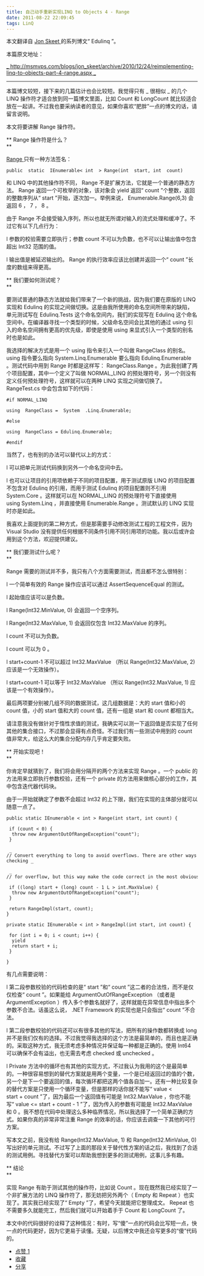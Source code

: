 ```yaml
---
title: 自己动手重新实现LINQ to Objects 4 - Range
date: 2011-08-22 22:09:45
tags: LinQ
---
```

本文翻译自  [ Jon Skeet  ](http://stackoverflow.com/users/22656/jon-skeet) 的系列博文“
Edulinq  ”。

本篇原文地址：

[ _ http://msmvps.com/blogs/jon_skeet/archive/2010/12/24/reimplementing-linq-to-objects-part-4-range.aspx _](http://msmvps.com/blogs/jon_skeet/archive/2010/12/24/reimplementing-linq-to-objects-part-4-range.aspx)

** **

本篇博文较短，接下来的几篇估计也会比较短。我觉得只有  _ 很相似 _ 的几个  LINQ  操作符才适合放到同一篇博文里面，比如  Count  和
LongCount  就比较适合放在一起讲。不过我也要采纳读者的意见，如果你喜欢“肥胖”一点的博文的话，请留言说明。

本文将要讲解  Range  操作符。  

** Range  操作符是什么？   
**

[ Range  ](http://msdn.microsoft.com/en-us/library/system.linq.enumerable.range.aspx) 只有一种方法签名：

```
public  static  IEnumerable< int  > Range(int  start, int  count)
```

和  LINQ  中的其他操作符不同，  Range  不是扩展方法，它就是一个普通的静态方法。  Range  返回一个可枚举的对象，该对象会
yield  返回“  count  ”个整数，返回的整数序列从“  start  ”开始，逐次加一。举例来说，
Enumerable.Range(6,3)  会返回  6  ，  7  ，  8  。

由于  Range  不会接受输入序列，所以也就无所谓对输入的流式处理和缓冲了。不过它有以下几点行为：  

l  参数的校验需要立即执行；参数  count  不可以为负数，也不可以让输出值中包含超出  Int32  范围的值。

l  输出值是被延迟输出的。  Range  的执行效率应该比创建并返回一个“  count  ”长度的数组来得更高。  

** 我们要如何测试呢？   
**

要测试普通的静态方法就给我们带来了一个新的挑战，因为我们要在原版的  LINQ  实现和  Edulinq
的实现之间做切换。这是由我所使用的命名空间所带来的缺陷，单元测试写在  Edulinq.Tests  这个命名空间内，我们的实现写在  Edulinq
这个命名空间中。在编译器寻找一个类型的时候，父级命名空间会比其他的通过  using  引入的命名空间拥有更高的优先级，即使是使用  using
来显式引入一个类型的别名时也是如此。

我选择的解决方式是用一个  using  指令来引入一个叫做  RangeClass  的别名。  using  指令要么指向
System.Linq.Enumerable  要么指向  Edulinq.Enumerable  。测试代码中用到  Range  时都是这样写：
RangeClass.Range  。为此我创建了两个项目配置，其中一个定义了叫做  NORMAL_LINQ
的预处理符号，另一个则没有定义任何预处理符号，这样就可以在两种  LINQ  实现之间做切换了。  RangeTest.cs  中会包含如下的代码：  

```
#if NORMAL_LINQ

using  RangeClass =  System  .Linq.Enumerable;

#else

using  RangeClass = Edulinq.Enumerable;

#endif  
```

当然了，也有别的办法可以替代以上的方式：  

l  可以把单元测试代码换到另外一个命名空间中去。

l  也可以让项目的引用项依赖于不同的项目配置，用于测试原版  LINQ  的项目配置不包含对  Edulinq  的引用，而用于测试  Edulinq
的项目配置则不引用  System.Core  。这样就可以在  NORMAL_LINQ  的预处理符号下直接使用  using System.Linq
，并直接使用  Enumerable.Range  。测试默认的  LINQ  实现时亦是如此。  

我喜欢上面提到的第二种方式，但是那需要手动修改测试工程的工程文件，因为  Visual Studio
没有提供任何根据不同条件引用不同引用项的功能。我以后或许会用到这个方法，欢迎提供建议。  

** 我们要测试什么呢？   
**

Range  需要的测试并不多，我只有八个方面需要测试，而且都不怎么很特别：  

l  一个简单有效的  Range  操作应该可以通过  AssertSequenceEqual  的测试。

l  起始值应该可以是负数。

l  Range(Int32.MinValue, 0)  会返回一个空序列。

l  Range(Int32.MaxValue, 1)  会返回仅包含  Int32.MaxValue  的序列。

l  count  不可以为负数。

l  count  可以为  0  。

l  start+count-1  不可以超过  Int32.MaxValue  （所以  Range(Int32.MaxValue, 2)
应该是一个无效操作）。

l  start+count-1  可以等于  Int32.MaxValue  （所以  Range(Int32.MaxValue, 1)
应该是一个有效操作）。  

最后两项要分别被几组不同的数据测试，这几组数据是：大的  start  值和小的  count  值，小的  start  值和大的  count
值，还有一组是  start  和  count  都相当大。

请注意我没有做针对于惰性求值的测试，我确实可以测一下返回值是否实现了任何其他的集合接口，不过那会显得有点奇怪。不过我们有一些测试中用到的  count
值非常大，给这么大的集合分配内存几乎肯定要失败。  

** 开始实现吧！   
**

你肯定早就猜到了，我们将会用分隔开的两个方法来实现  Range  。一个  public  的方法用来立即执行参数校验，还有一个  private
的方法用来做核心部分的工作，其中包含迭代器代码块。

由于一开始就确定了参数不会超过  Int32  的上下限，我们在实现的主体部分就可以随意一点了。  

```
public static IEnumerable < int > Range(int start, int count) {

 if (count < 0) {
  throw new ArgumentOutOfRangeException("count");
 }

 _ // Convert everything to long to avoid overflows. There are other ways of checking _

 _ // for overflow, but this way make the code correct in the most obvious way._

 if ((long) start + (long) count - 1 L > int.MaxValue) {
  throw new ArgumentOutOfRangeException("count");
 }

 return RangeImpl(start, count);
}

private static IEnumerable < int > RangeImpl(int start, int count) {

 for (int i = 0; i < count; i++) {
  yield
  return start + i;
 }

}  
```

有几点需要说明：  

l  第二段参数校验的代码检查的是“  start  ”和“  count  ”这二者的合法性，而不是仅仅检查“  count  ”。如果能给
ArgumentOutOfRangeException  （或者是  ArgumentException
）传入多个参数名就好了，这样就能在异常信息中指出多个参数不合法。话虽这么说，  .NET Framework  的实现也是只会指出“  count
”不合法。

l  第二段参数校验的代码还可以有很多其他的写法，把所有的操作数都转换成  long
并不是我们仅有的选择。不过我觉得我选择的这个方法是最简单的，而且也是正确的。采取这种方式，我无须考虑多种情况并保证每一种都是正确的。使用  Int64
可以确保不会有溢出，也无需去考虑  checked  或  unchecked  。

l  Private  方法中的循环也有其他的实现方式，不过我认为我用的这个是最简单的。一种很容易想到的替代方案就是用两个变量，一个是已经返回过的值的个数，
另一个是下一个要返回的值，每次循环都把这两个值各自加一。还有一种比较复杂的替代方案是只使用一个循环变量，但是那样的话你就不能写“  value <
start + count  ”了，因为最后一个返回值有可能是  Int32.MaxValue  ，你也不能写“  value <= start +
count - 1  ”了，因为传入的参数有可能是  Int32.MaxValue  和  0
。我不想在代码中处理这么多种临界情况，所以我选择了一个简单正确的方式。如果你真的非常非常注重  Range  的效率的话，你应该去调查一下其他的可行方案。  

写本文之前，我没有给  Range(Int32.MaxValue, 1)  和  Range(Int32.MinValue, 0)
写出好的单元测试。不过写了上面的那段关于替代性方案的话之后，我找到了合适的测试用例。寻找替代方案可以帮助我想到更多的测试用例，这事儿多有趣。  

** 结论   
**

实现  Range  有助于测试其他的操作符，比如说  Count  。现在既然我已经实现了一个非扩展方法的  LINQ  操作符了，那无妨把另外两个（
Empty  和  Repeat  ）也实现了。其实我已经实现了“  Empty  ”了，希望今天就能把它整理成文。  Repeat
也不需要多久就能完工，然后我们就可以开始着手于  Count  和  LongCount  了。

本文中的代码很好的诠释了这种情况：有时，写“傻”一点的代码会比写短一点，快一点的代码更好，因为它更易于读懂。无疑，以后博文中我还会写更多的“傻”代码的。

  * [ 点赞  1  ](javascript:;)
  * [ 收藏  ](javascript:;)
  * [ 分享 ](javascript:;)

